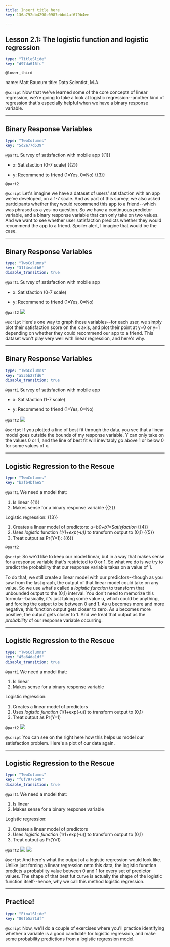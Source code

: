 ```yaml
---
title: Insert title here
key: 136a792db4290c0987ebbd4af679b4ee

---
```

## Lesson 2.1: The logistic function and logistic regression

```yaml
type: "TitleSlide"
key: "d97da616fc"
```

`@lower_third`

name: Matt Baucum
title: Data Scientist, M.A.


`@script`
Now that we've learned some of the core concepts of linear regression, we're going to take a look at logistic regression--another kind of regression that's especially helpful when we have a binary response variable.


---
## Binary Response Variables

```yaml
type: "TwoColumns"
key: "5d2e77d539"
```

`@part1`
Survey of satisfaction with mobile app {{1}}

- x: Satisfaction (0-7 scale) {{2}}

- y: Recommend to friend (1=Yes, 0=No) {{3}}


`@part2`



`@script`
Let's imagine we have a dataset of users' satisfaction with an app we've developed, on a 1-7 scale. And as part of this survey, we also asked participants whether they would recommend this app to a friend--which was phrased as a yes-no question. So we have a continuous predictor variable, and a binary response variable that can only take on two values. And we want to see whether user satisfaction predicts whether they would recommend the app to a friend. Spoiler alert, I imagine that would be the case.


---
## Binary Response Variables

```yaml
type: "TwoColumns"
key: "31f4eabfb6"
disable_transition: true
```

`@part1`
Survey of satisfaction with mobile app

- x: Satisfaction (0-7 scale)

- y: Recommend to friend (1=Yes, 0=No)


`@part2`
![](http://i67.tinypic.com/2i79s79.jpg)


`@script`
Here's one way to graph those variables--for each user, we simply plot their satisfaction score on the x axis, and plot their point at y=0 or y=1 depending on whether they could recommend our app to a friend. This dataset won't play very well with linear regression, and here's why.


---
## Binary Response Variables

```yaml
type: "TwoColumns"
key: "a535b27fd6"
disable_transition: true
```

`@part1`
Survey of satisfaction with mobile app

- x: Satisfaction (1-7 scale)

- y: Recommend to friend (1=Yes, 0=No)


`@part2`
![](http://i65.tinypic.com/r08eu8.jpg)


`@script`
If you plotted a line of best fit through the data, you see that a linear model goes outside the bounds of my response variable. Y can only take on the values 0 or 1, and the line of best fit will inevitably go above 1 or below 0 for some values of x.


---
## Logistic Regression to the Rescue

```yaml
type: "TwoColumns"
key: "bafb4bfae5"
```

`@part1`
We need a model that:
1. Is linear {{1}}
2. Makes sense for a binary response variable {{2}}

Logistic regression: {{3}}
1. Creates a linear model of predictors: _u=b0+b1*Satisfaction_ {{4}}
2. Uses _logistic_ function _(1/1+exp(-u))_ to transform output to (0,1) {{5}}
3. Treat output as Pr(Y=1): {{6}}


`@part2`



`@script`
So we'd like to keep our model linear, but in a way that makes sense for a response variable that's restricted to 0 or 1. So what we do is we try to predict the probability that our response variable takes on a value of 1.

To do that, we still create a linear model with our predictors--though as you saw from the last graph, the output of that linear model could take on any value. So we use what's called a _logistic function_ to transform that unbounded output to the (0,1) interval. You don't need to memorize this formula--basically, it's just taking some value u, which could be anything, and forcing the output to be between 0 and 1. As u becomes more and more negative, this function output gets closer to zero. As u becomes more positive, the output gets closer to 1. And we treat that output as the _probability_ of our response variable occurring.


---
## Logistic Regression to the Rescue

```yaml
type: "TwoColumns"
key: "45a64da1df"
disable_transition: true
```

`@part1`
We need a model that:
1. Is linear 
2. Makes sense for a binary response variable 

Logistic regression:
1. Creates a linear model of predictors 
2. Uses _logistic function_ (1/1+exp(-u)) to transform output 
to (0,1) 
3. Treat output as Pr(Y=1)


`@part2`
![](http://i67.tinypic.com/2i79s79.jpg)


`@script`
You can see on the right here how this helps us model our satisfaction problem. Here's a plot of our data again.


---
## Logistic Regression to the Rescue

```yaml
type: "TwoColumns"
key: "f6f7977b49"
disable_transition: true
```

`@part1`
We need a model that:
1. Is linear 
2. Makes sense for a binary response variable 

Logistic regression:
1. Creates a linear model of predictors 
2. Uses _logistic function_ (1/1+exp(-u)) to transform output 
to (0,1) 
3. Treat output as Pr(Y=1)


`@part2`
![](http://i67.tinypic.com/2i79s79.jpg)
![](http://i67.tinypic.com/5pinhj.jpg)


`@script`
And here's what the output of a logistic regression would look like. Unlike just forcing a linear regression onto this data, the logistic function predicts a probability value between 0 and 1 for every set of predictor values. The shape of that best fut curve is actually the shape of the logistic function itself--hence, why we call this method logistic regression.


---
## Practice!

```yaml
type: "FinalSlide"
key: "86fb5a71df"
```

`@script`
Now, we'll do a couple of exercises where you'll practice identifying whether a variable is a good candidate for logistic regression, and make some probability predictions from a logistic regression model.

